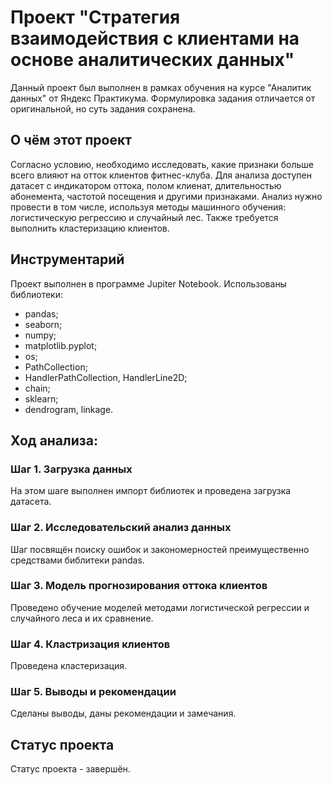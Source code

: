 # Проект "Стратегия взаимодействия с клиентами на основе аналитических данных"

Данный проект был выполнен в рамках обучения на курсе "Аналитик данных" от Яндекс Практикума. Формулировка задания отличается от оригинальной, но суть задания сохранена.

## О чём этот проект

Согласно условию, необходимо исследовать, какие признаки больше всего влияют на отток клиентов фитнес-клуба. Для анализа доступен датасет с индикатором оттока, полом клиенат, длительностью абонемента, частотой посещения и другими признаками. Анализ нужно провести в том числе, используя методы машинного обучения: логистическую регрессию и случайный лес. Также требуется выполнить кластеризацию клиентов.

## Инструментарий

Проект выполнен в программе Jupiter Notebook. Использованы библиотеки:
- pandas;
- seaborn;
- numpy;
- matplotlib.pyplot;
- os;
- PathCollection;                        
- HandlerPathCollection, HandlerLine2D;
- chain;
- sklearn;
- dendrogram, linkage.

## Ход анализа:

### Шаг 1. Загрузка данных

На этом шаге выполнен импорт библиотек и проведена загрузка датасета.

### Шаг 2. Исследовательский анализ данных

Шаг посвящён поиску ошибок и закономерностей преимущественно средствами библитеки pandas.

### Шаг 3. Модель прогнозирования оттока клиентов

Проведено обучение моделей методами логистической регрессии и случайного леса и их сравнение. 

### Шаг 4. Кластризация клиентов

Проведена кластеризация.

### Шаг 5. Выводы и рекомендации

Сделаны выводы, даны рекомендации и замечания.

## Статус проекта

Статус проекта - завершён.

